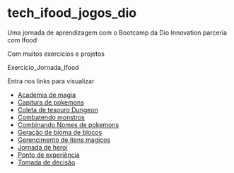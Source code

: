 # tech_ifood_jogos_dio
<p>Uma jornada de aprendizagem com o Bootcamp da Dio Innovation parceria com Ifood</p>
<p>Com muitos exercícios e projetos</p>
<p>Exercicio_Jornada_Ifood</p>
<p>Entra nos links para visualizar</p>	

* [ Academia de magia ]( https://github.com/Junioroque/tech_ifood_jogos_dio/blob/main/exercicio_Jornada_Ifood/academia_de_magia.js )    
* [ Capitura de pokemons ]( https://github.com/Junioroque/tech_ifood_jogos_dio/blob/main/exercicio_Jornada_Ifood/capitura_pokemons.js )
* [ Coleta de tesouro Dungeon ]( https://github.com/Junioroque/tech_ifood_jogos_dio/blob/main/exercicio_Jornada_Ifood/coleta_Tesouros_Dungeon.js )
* [ Combatendo monstros ]( https://github.com/Junioroque/tech_ifood_jogos_dio/blob/main/exercicio_Jornada_Ifood/combatendo_monstros.js )
* [ Combinando Nomes de pokemons ]( https://github.com/Junioroque/tech_ifood_jogos_dio/blob/main/exercicio_Jornada_Ifood/combinando_Nomes_Pokemons.js )
* [ Geração de bioma de blocos ]( https://github.com/Junioroque/tech_ifood_jogos_dio/blob/main/exercicio_Jornada_Ifood/geracao_bioma_Blocos.js )
* [ Gerencimento de itens magicos ]( https://github.com/Junioroque/tech_ifood_jogos_dio/blob/main/exercicio_Jornada_Ifood/gerenciamento_itens_Magicos.js )
* [ Jornada de heroi ]( https://github.com/Junioroque/tech_ifood_jogos_dio/blob/main/exercicio_Jornada_Ifood/jornada_Heroi.js )
* [ Ponto de experiência ]( https://github.com/Junioroque/tech_ifood_jogos_dio/blob/main/exercicio_Jornada_Ifood/ponto_experiencia.js )
* [ Tomada de decisão ]( https://github.com/Junioroque/tech_ifood_jogos_dio/blob/main/exercicio_Jornada_Ifood/tomada_decisao.js ) 


